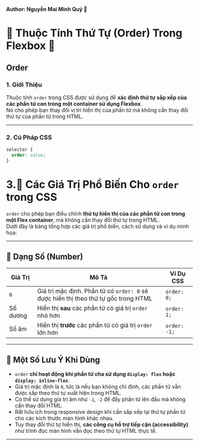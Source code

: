 **Author: Nguyễn Mai Minh Quý 🎨**

# 🌟  Thuộc Tính Thứ Tự (Order) Trong Flexbox 🌟

## Order

### 1. **Giới Thiệu**
Thuộc tính `order` trong CSS được sử dụng để **xác định thứ tự sắp xếp của các phần tử con trong một container sử dụng Flexbox**.  
Nó cho phép bạn thay đổi vị trí hiển thị của phần tử mà không cần thay đổi thứ tự của phần tử trong HTML.

---

### 2. **Cú Pháp CSS**

```css
selector {
  order: value;
}
``` 
# 3.🎯 Các Giá Trị Phổ Biến Cho `order` trong CSS

`order` cho phép bạn điều chỉnh **thứ tự hiển thị của các phần tử con trong một Flex container**, mà không cần thay đổi thứ tự trong HTML.  
Dưới đây là bảng tổng hợp các giá trị phổ biến, cách sử dụng và ví dụ minh họa:

---

## 🔹 Dạng Số (Number)

| Giá Trị     | Mô Tả                                                                 | Ví Dụ CSS           |
|-------------|-----------------------------------------------------------------------|----------------------|
| `0`         | Giá trị mặc định. Phần tử có `order: 0` sẽ được hiển thị theo thứ tự gốc trong HTML | `order: 0;`         |
| Số dương    | Hiển thị **sau** các phần tử có giá trị `order` nhỏ hơn              | `order: 1;`         |
| Số âm       | Hiển thị **trước** các phần tử có giá trị `order` lớn hơn            | `order: -1;`        |

---

## 🔹 Một Số Lưu Ý Khi Dùng

- `order` **chỉ hoạt động khi phần tử cha sử dụng `display: flex` hoặc `display: inline-flex`**.
- Giá trị mặc định là `0`, tức là nếu bạn không chỉ định, các phần tử vẫn được sắp theo thứ tự xuất hiện trong HTML.
- Có thể sử dụng giá trị âm như `-1`, `-2` để đẩy phần tử lên đầu mà không cần thay đổi HTML.
- Rất hữu ích trong responsive design khi cần sắp xếp lại thứ tự phần tử cho các kích thước màn hình khác nhau.
- Tuy thay đổi thứ tự hiển thị, **các công cụ hỗ trợ tiếp cận (accessibility)** như trình đọc màn hình vẫn đọc theo thứ tự HTML thực tế.

---

